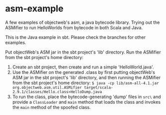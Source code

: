 asm-example
===========

A few examples of objectweb's asm, a java bytecode library. Trying out the ASMifier to run HelloWorlds from bytecode in both Scala and Java.

This is the Java example in sbt.  Please check the branches for other examples.

Put objectWeb's ASM jar in the sbt project's 'lib' directory.
Run the ASMifier from the sbt project's home directory: 

1) Create an sbt project, then create and run a simple 'HelloWorld.java'.
2) Use the ASMifier on the generated .class by first putting objectWeb's ASM jar in the sbt project's 'lib' directory, and then running the ASMifier from the sbt project's home directory: 
    `$ java -cp lib/asm-all-4.1.jar org.objectweb.asm.util.ASMifier target/scala-2.9.1/classes/Hello.class>HelloDump.java` 
3) To run the class, place the bytecode-generating 'dump' files in `src\` and provide a `ClassLoader` and `main` method that loads the class and invokes the `main` method of the spoofed class.

